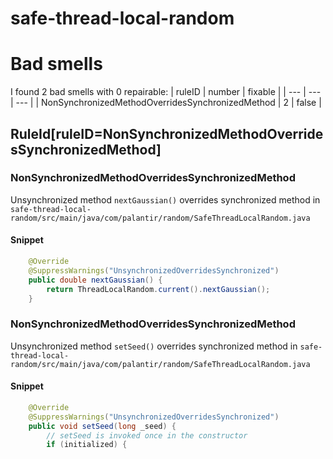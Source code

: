 # safe-thread-local-random 
 
# Bad smells
I found 2 bad smells with 0 repairable:
| ruleID | number | fixable |
| --- | --- | --- |
| NonSynchronizedMethodOverridesSynchronizedMethod | 2 | false |
## RuleId[ruleID=NonSynchronizedMethodOverridesSynchronizedMethod]
### NonSynchronizedMethodOverridesSynchronizedMethod
Unsynchronized method `nextGaussian()` overrides synchronized method
in `safe-thread-local-random/src/main/java/com/palantir/random/SafeThreadLocalRandom.java`
#### Snippet
```java
    @Override
    @SuppressWarnings("UnsynchronizedOverridesSynchronized")
    public double nextGaussian() {
        return ThreadLocalRandom.current().nextGaussian();
    }
```

### NonSynchronizedMethodOverridesSynchronizedMethod
Unsynchronized method `setSeed()` overrides synchronized method
in `safe-thread-local-random/src/main/java/com/palantir/random/SafeThreadLocalRandom.java`
#### Snippet
```java
    @Override
    @SuppressWarnings("UnsynchronizedOverridesSynchronized")
    public void setSeed(long _seed) {
        // setSeed is invoked once in the constructor
        if (initialized) {
```

